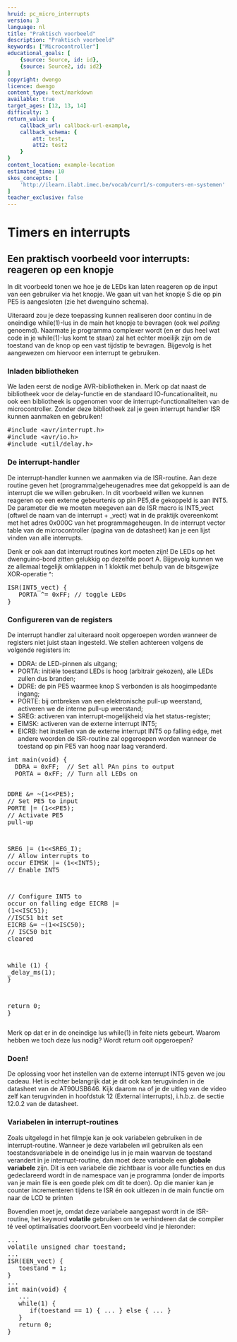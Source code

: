 ```yaml
---
hruid: pc_micro_interrupts
version: 3
language: nl
title: "Praktisch voorbeeld"
description: "Praktisch voorbeeld"
keywords: ["Microcontroller"]
educational_goals: [
    {source: Source, id: id}, 
    {source: Source2, id: id2}
]
copyright: dwengo
licence: dwengo
content_type: text/markdown
available: true
target_ages: [12, 13, 14]
difficulty: 3
return_value: {
    callback_url: callback-url-example,
    callback_schema: {
        att: test,
        att2: test2
    }
}
content_location: example-location
estimated_time: 10
skos_concepts: [
    'http://ilearn.ilabt.imec.be/vocab/curr1/s-computers-en-systemen'
]
teacher_exclusive: false
---
```

# Timers en interrupts

## Een praktisch voorbeeld voor interrupts: reageren op een knopje

In dit voorbeeld tonen we hoe je de LEDs kan laten reageren op de input van een gebruiker via het knopje. We gaan uit van het knopje S die op pin PE5 is aangesloten (zie het dwenguino schema).

Uiteraard zou je deze toepassing kunnen realiseren door continu in de oneindige while(1)-lus in de main het knopje te bevragen (ook wel *polling* genoemd). Naarmate je programma complexer wordt (en er dus heel wat code in je while(1)-lus komt te staan) zal het echter moeilijk zijn om de toestand van de knop op een vast tijdstip te bevragen. Bijgevolg is het aangewezen om hiervoor een interrupt te gebruiken.


### Inladen bibliotheken

We laden eerst de nodige AVR-bibliotheken in. Merk op dat naast de bibliotheek voor de delay-functie en de standaard IO-funcationaliteit, nu ook een bibliotheek is opgenomen voor de interrupt-functionaliteiten van de microcontroller. Zonder deze bibliotheek zal je geen interrupt handler ISR kunnen aanmaken en gebruiken!

<div class="highlight highlight-source-c">
<pre>#<span class="pl-k">include</span> <span class="pl-s"><span class="pl-pds">&lt;</span>avr/interrupt.h<span class="pl-pds">&gt;</span></span>
#<span class="pl-k">include</span> <span class="pl-s"><span class="pl-pds">&lt;</span>avr/io.h<span class="pl-pds">&gt;</span></span>
#<span class="pl-k">include</span> <span class="pl-s"><span class="pl-pds">&lt;</span>util/delay.h<span class="pl-pds">&gt;</span></span></pre>
</div>


### De interrupt-handler

De interrupt-handler kunnen we aanmaken via de ISR-routine. Aan deze routine geven het (programma)geheugenadres mee dat gekoppeld is aan de interrupt die we willen gebruiken. In dit voorbeeld willen we kunnen reageren op een externe gebeurtenis op pin PE5,die gekoppeld is aan INT5. De parameter die we moeten meegeven aan de ISR macro is INT5_vect (oftwel de naam van de interrupt + _vect) wat in de praktijk overeenkomt met het adres 0x000C van het programmageheugen. In de interrupt vector table van de microcontroller (pagina van de datasheet) kan je een lijst vinden van alle interrupts.

Denk er ook aan dat interrupt routines kort moeten zijn! De LEDs op het dwenguino-bord zitten gelukkig op dezelfde poort A. Bijgevolg kunnen we ze allemaal tegelijk omklappen in 1 kloktik met behulp van de bitsgewijze XOR-operatie ^:

<div class="highlight highlight-source-c">
<pre><span class="pl-en">ISR</span>(INT5_vect) {
   PORTA ^= <span class="pl-c1">0xFF</span>; <span class="pl-c"><span class="pl-c">//</span> toggle LEDs</span>
}</pre>
</div>


### Configureren van de registers

De interrupt handler zal uiteraard nooit opgeroepen worden wanneer de registers niet juist staan ingesteld. We stellen achtereen volgens de volgende registers in:

* DDRA: de LED-pinnen als uitgang;
* PORTA: initiële toestand LEDs is hoog (arbitrair gekozen), alle LEDs zullen dus branden;
* DDRE: de pin PE5 waarmee knop S verbonden is als hoogimpedante ingang;
* PORTE: bij ontbreken van een elektronische pull-up weerstand, activeren we de interne pull-up weerstand;
* SREG: activeren van interrupt-mogelijkheid via het status-register;
* EIMSK: activeren van de externe interrupt INT5;
* EICRB: het instellen van de externe interrupt INT5 op falling edge, met andere woorden de ISR-routine zal opgeroepen worden wanneer de toestand op pin PE5 van hoog naar laag veranderd.

<div class="highlight highlight-source-c">
<pre><span class="pl-k">int</span> <span class="pl-en">main</span>(<span class="pl-k">void</span>) {
  DDRA = <span class="pl-c1">0xFF</span>;  <span class="pl-c"><span class="pl-c">//</span> Set all PAn pins to output</span>
  PORTA = <span class="pl-c1">0xFF</span>; <span class="pl-c"><span class="pl-c">//</span> Turn all LEDs on</span>

  DDRE &amp;= ~(<span class="pl-c1">1</span>&lt;&lt;PE5); <span class="pl-c"><span class="pl-c">//</span> Set PE5 to input</span>
  PORTE |= (<span class="pl-c1">1</span>&lt;&lt;PE5); <span class="pl-c"><span class="pl-c">//</span> Activate PE5 pull-up</span>

  SREG |= (<span class="pl-c1">1</span>&lt;&lt;SREG_I); <span class="pl-c"><span class="pl-c">//</span> Allow interrupts to occur</span>
  EIMSK |= (<span class="pl-c1">1</span>&lt;&lt;INT5);  <span class="pl-c"><span class="pl-c">//</span> Enable INT5</span>

  <span class="pl-c"><span class="pl-c">//</span> Configure INT5 to occur on falling edge</span>
  EICRB |= (<span class="pl-c1">1</span>&lt;&lt;ISC51); <span class="pl-c"><span class="pl-c">//</span>ISC51 bit set</span>
  EICRB &amp;= ~(<span class="pl-c1">1</span>&lt;&lt;ISC50); <span class="pl-c"><span class="pl-c">//</span> ISC50 bit cleared</span>

  <span class="pl-k">while</span> (<span class="pl-c1">1</span>) {
    <span class="pl-c1">_delay_ms</span>(<span class="pl-c1">1</span>);
  }

  <span class="pl-k">return</span> <span class="pl-c1">0</span>;
}</pre>
</div>

Merk op dat er in de oneindige lus while(1) in feite niets gebeurt. Waarom hebben we toch deze lus nodig? Wordt return ooit opgeroepen?


### Doen!

De oplossing voor het instellen van de externe interrupt INT5 geven we jou cadeau. Het is echter belangrijk dat je dit ook kan terugvinden in de datasheet van de AT90USB646. Kijk daarom na of je de uitleg van de video zelf kan terugvinden in hoofdstuk 12 (External interrupts), i.h.b.z. de sectie 12.0.2 van de datasheet.


### Variabelen in interrupt-routines

Zoals uitgelegd in het filmpje kan je ook variabelen gebruiken in de interrupt-routine. Wanneer je deze variabelen wil gebruiken als een toestandsvariabele in de oneindige lus in je main waarvan de toestand verandert in je interrupt-routine, dan moet deze variabele een **globale variabele** zijn. Dit is een variabele die zichtbaar is voor alle functies en dus gedeclareerd wordt in de namespace van je programma (onder de imports van je main file is een goede plek om dit te doen). Op die manier kan je counter incrementeren tijdens te ISR én ook uitlezen in de main functie om naar de LCD te printen

Bovendien moet je, omdat deze variabele aangepast wordt in de ISR-routine, het keyword **volatile** gebruiken om te verhinderen dat de compiler té veel optimalisaties doorvoort.Een voorbeeld vind je hieronder:

<div class="highlight highlight-source-c">
<pre>...
<span class="pl-k">volatile</span> <span class="pl-k">unsigned</span> <span class="pl-k">char</span> toestand;
...
<span class="pl-en">ISR</span>(EEN_vect) {
   toestand = <span class="pl-c1">1</span>;
}
...
<span class="pl-k">int</span> <span class="pl-en">main</span>(<span class="pl-k">void</span>) {
   ...
   <span class="pl-k">while</span>(<span class="pl-c1">1</span>) {
      <span class="pl-k">if</span>(toestand == <span class="pl-c1">1</span>) { ... } <span class="pl-k">else</span> { ... }
   }
   <span class="pl-k">return</span> <span class="pl-c1">0</span>;
}</pre>
</div>